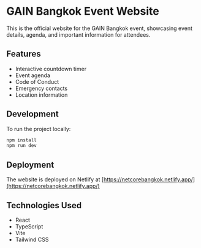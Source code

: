# GAIN Bangkok Event Website

This is the official website for the GAIN Bangkok event, showcasing event details, agenda, and important information for attendees.

## Features
- Interactive countdown timer
- Event agenda
- Code of Conduct
- Emergency contacts
- Location information

## Development
To run the project locally:
```bash
npm install
npm run dev
```

## Deployment
The website is deployed on Netlify at [https://netcorebangkok.netlify.app/](https://netcorebangkok.netlify.app/)

## Technologies Used
- React
- TypeScript
- Vite
- Tailwind CSS
